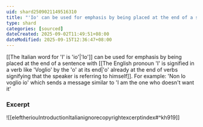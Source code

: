 ```yaml
---
uid: shard2509021149516310
title: "'Io' can be used for emphasis by being placed at the end of a sentence with 'o' already at the end of verbs signifying that the speaker is referring to himself"
type: shard
categories: [sourced]
dateCreated: 2025-09-02T11:49:51+08:00
dateModified: 2025-09-15T12:36:47+08:00
---
```

[[The Italian word for 'I' is 'io'|'Io']] can be used for emphasis by being placed at the end of a sentence with [[The English pronoun 'I' is signified in a verb like 'Voglio' by the 'o' at its end|'o' already at the end of verbs signifying that the speaker is referring to himself]]. For example: 'Non lo voglio io' which sends a message similar to 'I am the one who doesn't want it'

### Excerpt
![[eleftheriouIntroductionItalianignorecopyrightexcerptindex#^kh919]]
